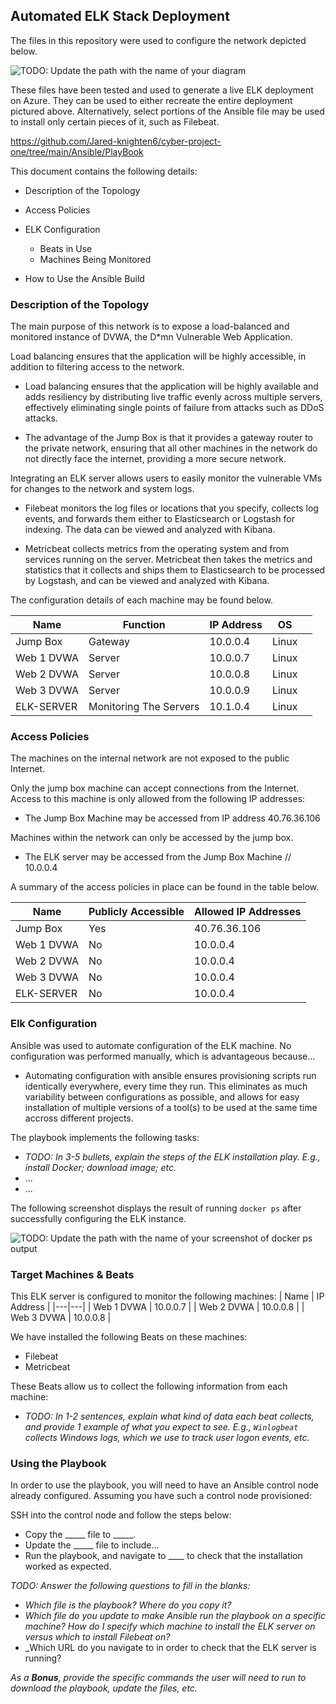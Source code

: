 ## Automated ELK Stack Deployment

The files in this repository were used to configure the network depicted below.

![TODO: Update the path with the name of your diagram](Images/diagram_filename.png)

These files have been tested and used to generate a live ELK deployment on Azure. They can be used to either recreate the entire deployment pictured above. Alternatively, select portions of the Ansible file may be used to install only certain pieces of it, such as Filebeat.

https://github.com/Jared-knighten6/cyber-project-one/tree/main/Ansible/PlayBook

This document contains the following details:
- Description of the Topology

- Access Policies

- ELK Configuration
  - Beats in Use
  - Machines Being Monitored

- How to Use the Ansible Build

### Description of the Topology

The main purpose of this network is to expose a load-balanced and monitored instance of DVWA, the D*mn Vulnerable Web Application.

Load balancing ensures that the application will be highly accessible, in addition to filtering access to the network.

- Load balancing ensures that the application will be highly available and adds resiliency by
  distributing live traffic evenly across multiple servers, effectively eliminating single points
  of failure from attacks such as DDoS attacks.

-  The advantage of the Jump Box is that it provides a gateway router to the private network,
  ensuring that all other machines in the network do not directly face the internet, providing
  a more secure network.

Integrating an ELK server allows users to easily monitor the vulnerable VMs for changes to the network and system logs.
- Filebeat monitors the log files or locations that you specify, collects log events, and forwards them
  either to Elasticsearch or Logstash for indexing. The data can be viewed and analyzed with Kibana.
  
- Metricbeat collects metrics from the operating system and from services running on the server.
  Metricbeat then takes the metrics and statistics that it collects and ships them to Elasticsearch to be
  processed by Logstash, and can be viewed and analyzed with Kibana.

The configuration details of each machine may be found below.

| Name   | Function  | IP Address   | OS  |   |
|---|---|---|---|---|
| Jump Box   | Gateway  | 10.0.0.4  | Linux   |   |
| Web 1 DVWA   | Server   | 10.0.0.7   | Linux   |   |
| Web 2 DVWA  | Server   | 10.0.0.8   | Linux   |   |
| Web 3 DVWA   | Server   | 10.0.0.9  | Linux   |   |
| ELK-SERVER   | Monitoring The Servers  |  10.1.0.4  | Linux   |   |

### Access Policies

The machines on the internal network are not exposed to the public Internet. 

Only the jump box machine can accept connections from the Internet. Access to this machine is only allowed from the following IP addresses:
- The Jump Box Machine may be accessed from IP address 40.76.36.106

Machines within the network can only be accessed by the jump box.
- The ELK server may be accessed from the Jump Box Machine // 10.0.0.4

A summary of the access policies in place can be found in the table below.

|  Name  | Publicly Accessible  | Allowed IP Addresses  |
|---|---|---|
| Jump Box  | Yes  | 40.76.36.106  |
| Web 1 DVWA   | No  | 10.0.0.4  |
|  Web 2 DVWA | No  | 10.0.0.4  |
| Web 3 DVWA   | No  | 10.0.0.4  |
| ELK-SERVER   | No  | 10.0.0.4  |

### Elk Configuration

Ansible was used to automate configuration of the ELK machine. No configuration was performed manually, which is advantageous because...
-  Automating configuration with ansible ensures provisioning scripts run identically everywhere,
  every time they run. This eliminates as much variability between configurations as possible,
  and allows for easy installation of multiple versions of a tool(s) to be used at the same time
  accross different projects.

The playbook implements the following tasks:
- _TODO: In 3-5 bullets, explain the steps of the ELK installation play. E.g., install Docker; download image; etc._
- ...
- ...

The following screenshot displays the result of running `docker ps` after successfully configuring the ELK instance.

![TODO: Update the path with the name of your screenshot of docker ps output](Images/docker_ps_output.png)

### Target Machines & Beats
This ELK server is configured to monitor the following machines:
| Name  | IP Address  |
|---|---|
| Web 1 DVWA   | 10.0.0.7  |
| Web 2 DVWA   | 10.0.0.8  |
| Web 3 DVWA   | 10.0.0.8  |

We have installed the following Beats on these machines:
- Filebeat 
- Metricbeat

These Beats allow us to collect the following information from each machine:
- _TODO: In 1-2 sentences, explain what kind of data each beat collects, and provide 1 example of what you expect to see. E.g., `Winlogbeat` collects Windows logs, which we use to track user logon events, etc._

### Using the Playbook
In order to use the playbook, you will need to have an Ansible control node already configured. Assuming you have such a control node provisioned: 

SSH into the control node and follow the steps below:
- Copy the _____ file to _____.
- Update the _____ file to include...
- Run the playbook, and navigate to ____ to check that the installation worked as expected.

_TODO: Answer the following questions to fill in the blanks:_
- _Which file is the playbook? Where do you copy it?_
- _Which file do you update to make Ansible run the playbook on a specific machine? How do I specify which machine to install the ELK server on versus which to install Filebeat on?_
- _Which URL do you navigate to in order to check that the ELK server is running?

_As a **Bonus**, provide the specific commands the user will need to run to download the playbook, update the files, etc._

